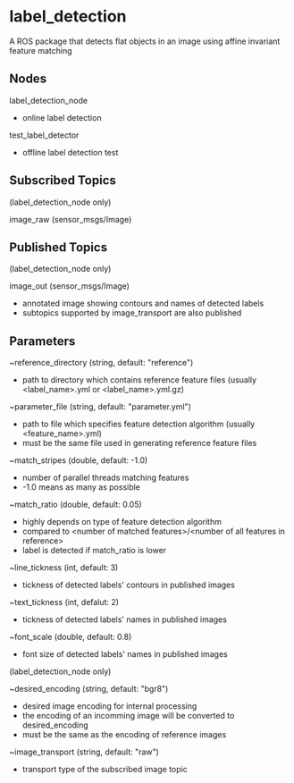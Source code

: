 # label_detection
A ROS package that detects flat objects in an image using affine invariant feature matching

## Nodes
label_detection_node
* online label detection

test_label_detector
* offline label detection test

## Subscribed Topics
(label_detection_node only)

image_raw (sensor_msgs/Image)

## Published Topics
(label_detection_node only)

image_out (sensor_msgs/Image)
* annotated image showing contours and names of detected labels
* subtopics supported by image_transport are also published

## Parameters
~reference_directory (string, default: "reference")
* path to directory which contains reference feature files (usually <label_name>.yml or <label_name>.yml.gz)

~parameter_file (string, default: "parameter.yml")
* path to file which specifies feature detection algorithm (usually <feature_name>.yml)
* must be the same file used in generating reference feature files

~match_stripes (double, default: -1.0)
* number of parallel threads matching features
* -1.0 means as many as possible

~match_ratio (double, default: 0.05)
* highly depends on type of feature detection algorithm
* compared to \<number of matched features>/\<number of all features in reference>
* label is detected if match_ratio is lower

~line_tickness (int, default: 3)
* tickness of detected labels' contours in published images

~text_tickness (int, defalut: 2)
* tickness of detected labels' names in published images

~font_scale (double, default: 0.8)
* font size of detected labels' names in published images

(label_detection_node only)

~desired_encoding (string, default: "bgr8")
* desired image encoding for internal processing
* the encoding of an incomming image will be converted to desired_encoding
* must be the same as the encoding of reference images

~image_transport (string, default: "raw")
* transport type of the subscribed image topic
